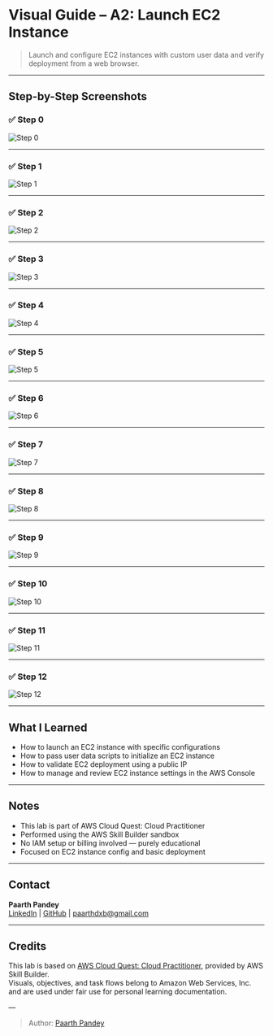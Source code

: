 # Visual Guide – A2: Launch EC2 Instance

> Launch and configure EC2 instances with custom user data and verify deployment from a web browser.

---

## Step-by-Step Screenshots

### ✅ Step 0

![Step 0](./screenshots/00.png)

---

### ✅ Step 1

![Step 1](./screenshots/01.png)

---

### ✅ Step 2

![Step 2](./screenshots/02.png)

---

### ✅ Step 3

![Step 3](./screenshots/03.png)

---

### ✅ Step 4

![Step 4](./screenshots/04.png)

---

### ✅ Step 5

![Step 5](./screenshots/05.png)

---

### ✅ Step 6

![Step 6](./screenshots/06.png)

---

### ✅ Step 7

![Step 7](./screenshots/07.png)

---

### ✅ Step 8

![Step 8](./screenshots/09.png)

---

### ✅ Step 9

![Step 9](./screenshots/10.png)

---

### ✅ Step 10

![Step 10](./screenshots/11.png)

---

### ✅ Step 11

![Step 11](./screenshots/12.png)

---

### ✅ Step 12

![Step 12](./screenshots/13.png)

---

## What I Learned

- How to launch an EC2 instance with specific configurations  
- How to pass user data scripts to initialize an EC2 instance  
- How to validate EC2 deployment using a public IP  
- How to manage and review EC2 instance settings in the AWS Console

---

## Notes

- This lab is part of AWS Cloud Quest: Cloud Practitioner  
- Performed using the AWS Skill Builder sandbox  
- No IAM setup or billing involved — purely educational  
- Focused on EC2 instance config and basic deployment

---

## Contact

**Paarth Pandey**  
[LinkedIn](https://www.linkedin.com/in/paarth-pandey-13779529b/) | [GitHub](https://github.com/paarthpandey10) | paarthdxb@gmail.com

---

## Credits

This lab is based on [AWS Cloud Quest: Cloud Practitioner](https://explore.skillbuilder.aws/learn/course/external/view/elearning/13415/aws-cloud-quest-cloud-practitioner), provided by AWS Skill Builder.  
Visuals, objectives, and task flows belong to Amazon Web Services, Inc. and are used under fair use for personal learning documentation.

—

> Author: [Paarth Pandey](https://github.com/paarthpandey10)
